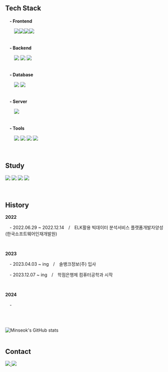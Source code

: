 <!--### Hi there 👋 -->

<!--
**minseok5408/minseok5408** is a ✨ _special_ ✨ repository because its `README.md` (this file) appears on your GitHub profile.

Here are some ideas to get you started:

- 🔭 I’m currently working on ...
- 🌱 I’m currently learning ...
- 👯 I’m looking to collaborate on ...
- 🤔 I’m looking for help with ...
- 💬 Ask me about ...
- 📫 How to reach me: ...
- 😄 Pronouns: ...
- ⚡ Fun fact: ...
-->

## Tech Stack
<p><strong>　- Frontend</strong></p>
<div style="display:flex; flex-direction:row;">
    　　<img src="https://img.shields.io/badge/-HTML-E34F26?style=flat&logo=HTML5&logoColor=white"/>
    <img src="https://img.shields.io/badge/-CSS-1572B6?style=flat&logo=CSS3&logoColor=white"/>
    <img src="https://img.shields.io/badge/-JavaScript-F7DF1E?style=flat&logo=JavaScript&logoColor=white"/>
    <img src="https://img.shields.io/badge/-React-61DAFB?style=flat&logo=React&logoColor=white"/>   
</div>
</br>

<p><strong>　- Backend</strong></p>
<div>
    　　<img src="https://img.shields.io/badge/-Java-007396?style=flat&logo=OpenJDK&logoColor=white"/>
    <img src="https://img.shields.io/badge/-Node.js-339933?style=flat&logo=Node.js&logoColor=white"/>
    <img src="https://img.shields.io/badge/-Spring Boot-6DB33F?style=flat&logo=Spring Boot&logoColor=white"/> 
</div>
</br>

<p><strong>　- Database</strong></p>
<div>
    　　<img src="https://img.shields.io/badge/-MariaDB-003545?style=flat&logo=MariaDB&logoColor=white"/>
    <img src="https://img.shields.io/badge/-MySQL-4479A1?style=flat&logo=MySQL&logoColor=white"/>
</div>
</br>

<p><strong>　- Server</strong></p>
<div>
    　　<img src="https://img.shields.io/badge/-Apache Tomcat-F8DC75?style=flat&logo=Apache Tomcat&logoColor=black"/>
</div>
</br>

<p><strong>　- Tools</strong></p>
<div>
  　　<img src="https://img.shields.io/badge/-Git-F05032?style=flat&logo=Git&logoColor=white"/>
  <img src="https://img.shields.io/badge/-GitHub-181717?style=flat&logo=GitHub&logoColor=white"/>
  <img src="https://img.shields.io/badge/-Jenkins-D24939?style=flat&logo=Jenkins&logoColor=white"/>
  <img src="https://img.shields.io/badge/-Notion-181717?style=flat&logo=Notion&logoColor=white"/>
</div>
</br>
</br>

## Study
<div>
  <img src="https://img.shields.io/badge/-Android Studio-3DDC84?style=flat&logo=Android Studio&logoColor=white"/>
  <img src="https://img.shields.io/badge/-Python-3776AB?style=flat&logo=Python&logoColor=white"/>
  <img src="https://img.shields.io/badge/-Linux-FCC624?style=flat&logo=Linux&logoColor=white"/>
  <img src="https://img.shields.io/badge/-Swift-F05138?style=flat&logo=Swift&logoColor=white"/>
</div>
</br>
</br>

## History
<div>
  <p><strong>2022</strong></p>
  <p>　- 2022.06.29 ~ 2022.12.14　/　ELK활용 빅데이터 분석서비스 플랫폼개발자양성 (한국소프트웨어인재개발원)</p>
  </br>
 
  <p><strong>2023</strong></p>
  <p>　- 2023.04.03 ~ ing　/　솔뱅크정보(주) 입사</p>
  <p>　- 2023.12.07 ~ ing　/　학점은행제 컴퓨터공학과 시작</p>
  </br>
    
  <p><strong>2024</strong></p>
  <p>　- </br>
</div>
</br>
</br>

![Minseok's GitHub stats](https://github-readme-stats.vercel.app/api?username=minseok5408&show_icons=tru&theme=dark)
</br>
</br>

## Contact
<div>
    <a href="https://www.instagram.com/kimseokryu/"> 
        <img src="https://img.shields.io/badge/Instagram-E4405F?style=flat&logo=Instagram&logoColor=white"/>
    </a>
    <a href="mailto:minseok5408@gmail.com"> 
        <img src="https://img.shields.io/badge/Gmail-d14836?style=flat&logo=Gmail&logoColor=white"/>
    </a>
</div>
